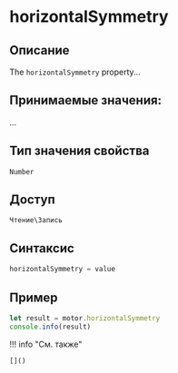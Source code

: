 # horizontalSymmetry

## Описание
The `horizontalSymmetry` property...

## Принимаемые значения:
...

## Тип значения свойства
`Number`

## Доступ
`Чтение\Запись`

## Синтаксис
```javascript
horizontalSymmetry = value
```

## Пример
```javascript linenums="1"
let result = motor.horizontalSymmetry
console.info(result)
```

!!! info "См. также"

    []()

